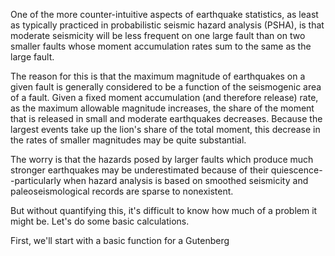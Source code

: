 One of the more counter-intuitive aspects of earthquake statistics, as least as 
typically practiced in probabilistic seismic hazard analysis (PSHA), is that 
moderate seismicity will be less frequent on one large fault than on two 
smaller faults whose moment accumulation rates sum to the same as the large 
fault.

The reason for this is that the maximum magnitude of earthquakes on a given 
fault is generally considered to be a function of the seismogenic area of a 
fault. Given a fixed moment accumulation (and therefore release) rate, as the 
maximum allowable magnitude increases, the share of the moment that is released 
in small and moderate earthquakes decreases. Because the largest events take up 
the lion's share of the total moment, this decrease in the rates of smaller 
magnitudes may be quite substantial.

The worry is that the hazards posed by larger faults which produce much 
stronger earthquakes may be underestimated because of their 
quiescence--particularly when hazard analysis is based on smoothed seismicity 
and paleoseismological records are sparse to nonexistent.

But without quantifying this, it's difficult to know how much of a problem it 
might be. Let's do some basic calculations.

First, we'll start with a basic function for a Gutenberg 
